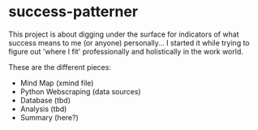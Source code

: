 # success-patterner
This project is about digging under the surface for indicators of what success means to me (or anyone) personally...
I started it while trying to figure out 'where I fit' professionally and holistically in the work world. 

These are the different pieces:
- Mind Map (xmind file)
- Python Webscraping (data sources)
- Database (tbd)
- Analysis (tbd)
- Summary (here?)
